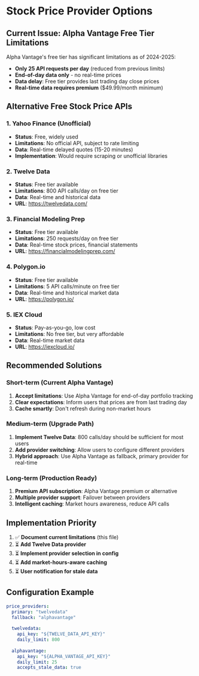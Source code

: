 # Stock Price Provider Options

## Current Issue: Alpha Vantage Free Tier Limitations

Alpha Vantage's free tier has significant limitations as of 2024-2025:
- **Only 25 API requests per day** (reduced from previous limits)
- **End-of-day data only** - no real-time prices
- **Data delay**: Free tier provides last trading day close prices
- **Real-time data requires premium** ($49.99/month minimum)

## Alternative Free Stock Price APIs

### 1. Yahoo Finance (Unofficial)
- **Status**: Free, widely used
- **Limitations**: No official API, subject to rate limiting
- **Data**: Real-time delayed quotes (15-20 minutes)
- **Implementation**: Would require scraping or unofficial libraries

### 2. Twelve Data
- **Status**: Free tier available
- **Limitations**: 800 API calls/day on free tier
- **Data**: Real-time and historical data
- **URL**: https://twelvedata.com/

### 3. Financial Modeling Prep
- **Status**: Free tier available  
- **Limitations**: 250 requests/day on free tier
- **Data**: Real-time stock prices, financial statements
- **URL**: https://financialmodelingprep.com/

### 4. Polygon.io
- **Status**: Free tier available
- **Limitations**: 5 API calls/minute on free tier
- **Data**: Real-time and historical market data
- **URL**: https://polygon.io/

### 5. IEX Cloud
- **Status**: Pay-as-you-go, low cost
- **Limitations**: No free tier, but very affordable
- **Data**: Real-time market data
- **URL**: https://iexcloud.io/

## Recommended Solutions

### Short-term (Current Alpha Vantage)
1. **Accept limitations**: Use Alpha Vantage for end-of-day portfolio tracking
2. **Clear expectations**: Inform users that prices are from last trading day
3. **Cache smartly**: Don't refresh during non-market hours

### Medium-term (Upgrade Path)
1. **Implement Twelve Data**: 800 calls/day should be sufficient for most users
2. **Add provider switching**: Allow users to configure different providers
3. **Hybrid approach**: Use Alpha Vantage as fallback, primary provider for real-time

### Long-term (Production Ready)
1. **Premium API subscription**: Alpha Vantage premium or alternative
2. **Multiple provider support**: Failover between providers
3. **Intelligent caching**: Market hours awareness, reduce API calls

## Implementation Priority

1. ✅ **Document current limitations** (this file)
2. ⏳ **Add Twelve Data provider** 
3. ⏳ **Implement provider selection in config**
4. ⏳ **Add market-hours-aware caching**
5. ⏳ **User notification for stale data**

## Configuration Example

```yaml
price_providers:
  primary: "twelvedata"
  fallback: "alphavantage" 
  
  twelvedata:
    api_key: "${TWELVE_DATA_API_KEY}"
    daily_limit: 800
    
  alphavantage:
    api_key: "${ALPHA_VANTAGE_API_KEY}"
    daily_limit: 25
    accepts_stale_data: true
```